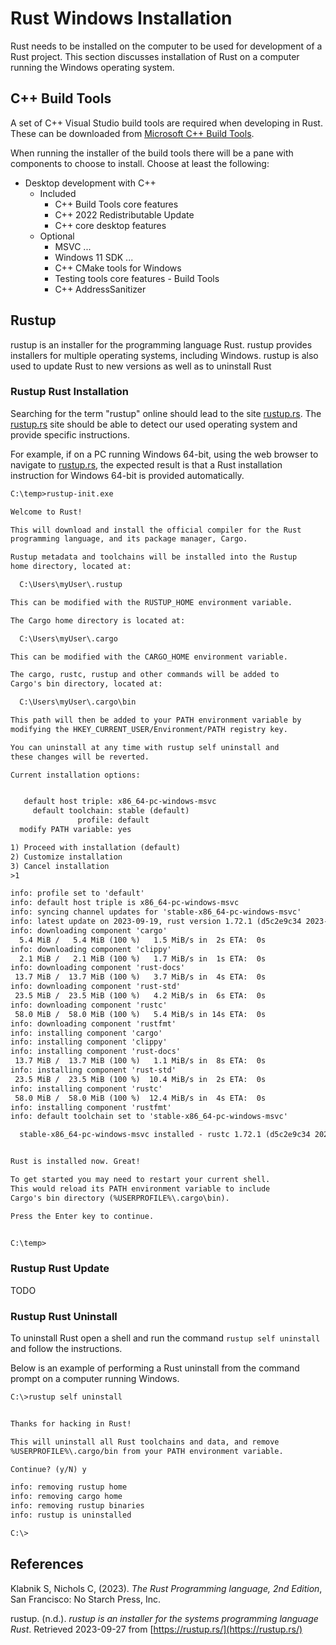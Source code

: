 # Rust Windows Installation

Rust needs to be installed on the computer to be used for development of a Rust project. This section discusses installation of Rust on a computer running the Windows operating system.

## C++ Build Tools

A set of C++ Visual Studio build tools are required when developing in Rust. These can be downloaded from [Microsoft C++ Build Tools](https://visualstudio.microsoft.com/visual-cpp-build-tools/).

When running the installer of the build tools there will be  a pane with components to choose to install. Choose at least the following:

- Desktop development with C++
  - Included
    - C++ Build Tools core features
    - C++ 2022 Redistributable Update
    - C++ core desktop features
  - Optional
    - MSVC ...
    - Windows 11 SDK ...
    - C++ CMake tools for Windows
    - Testing tools core features - Build Tools
    - C++ AddressSanitizer

## Rustup

rustup is an installer for the programming language Rust. rustup provides installers for multiple operating systems, including Windows. rustup is also used to update Rust to new versions as well as to uninstall Rust

### Rustup Rust Installation

Searching for the term "rustup" online should lead to the site [rustup.rs](https://rustup.rs/). The [rustup.rs](https://rustup.rs/) site should be able to detect our used operating system and provide specific instructions.

For example, if on a PC running Windows 64-bit, using the web browser to navigate to [rustup.rs](https://rustup.rs/), the expected result is that a Rust installation instruction for Windows 64-bit is provided automatically.

```txt
C:\temp>rustup-init.exe

Welcome to Rust!

This will download and install the official compiler for the Rust
programming language, and its package manager, Cargo.

Rustup metadata and toolchains will be installed into the Rustup
home directory, located at:

  C:\Users\myUser\.rustup

This can be modified with the RUSTUP_HOME environment variable.

The Cargo home directory is located at:

  C:\Users\myUser\.cargo

This can be modified with the CARGO_HOME environment variable.

The cargo, rustc, rustup and other commands will be added to
Cargo's bin directory, located at:

  C:\Users\myUser\.cargo\bin

This path will then be added to your PATH environment variable by
modifying the HKEY_CURRENT_USER/Environment/PATH registry key.

You can uninstall at any time with rustup self uninstall and
these changes will be reverted.

Current installation options:


   default host triple: x86_64-pc-windows-msvc
     default toolchain: stable (default)
               profile: default
  modify PATH variable: yes

1) Proceed with installation (default)
2) Customize installation
3) Cancel installation
>1

info: profile set to 'default'
info: default host triple is x86_64-pc-windows-msvc
info: syncing channel updates for 'stable-x86_64-pc-windows-msvc'
info: latest update on 2023-09-19, rust version 1.72.1 (d5c2e9c34 2023-09-13)
info: downloading component 'cargo'
  5.4 MiB /   5.4 MiB (100 %)   1.5 MiB/s in  2s ETA:  0s
info: downloading component 'clippy'
  2.1 MiB /   2.1 MiB (100 %)   1.7 MiB/s in  1s ETA:  0s
info: downloading component 'rust-docs'
 13.7 MiB /  13.7 MiB (100 %)   3.7 MiB/s in  4s ETA:  0s
info: downloading component 'rust-std'
 23.5 MiB /  23.5 MiB (100 %)   4.2 MiB/s in  6s ETA:  0s
info: downloading component 'rustc'
 58.0 MiB /  58.0 MiB (100 %)   5.4 MiB/s in 14s ETA:  0s
info: downloading component 'rustfmt'
info: installing component 'cargo'
info: installing component 'clippy'
info: installing component 'rust-docs'
 13.7 MiB /  13.7 MiB (100 %)   1.1 MiB/s in  8s ETA:  0s
info: installing component 'rust-std'
 23.5 MiB /  23.5 MiB (100 %)  10.4 MiB/s in  2s ETA:  0s
info: installing component 'rustc'
 58.0 MiB /  58.0 MiB (100 %)  12.4 MiB/s in  4s ETA:  0s
info: installing component 'rustfmt'
info: default toolchain set to 'stable-x86_64-pc-windows-msvc'

  stable-x86_64-pc-windows-msvc installed - rustc 1.72.1 (d5c2e9c34 2023-09-13)


Rust is installed now. Great!

To get started you may need to restart your current shell.
This would reload its PATH environment variable to include
Cargo's bin directory (%USERPROFILE%\.cargo\bin).

Press the Enter key to continue.


C:\temp>
```

### Rustup Rust Update

TODO

### Rustup Rust Uninstall

To uninstall Rust open a shell and run the command `rustup self uninstall` and follow the instructions.

Below is an example of performing a Rust uninstall from the command prompt on a computer running Windows.

```txt
C:\>rustup self uninstall


Thanks for hacking in Rust!

This will uninstall all Rust toolchains and data, and remove
%USERPROFILE%\.cargo/bin from your PATH environment variable.

Continue? (y/N) y

info: removing rustup home
info: removing cargo home
info: removing rustup binaries
info: rustup is uninstalled

C:\>
```

## References

Klabnik S, Nichols C, (2023). *The Rust Programming language, 2nd Edition*, San Francisco: No Starch Press, Inc.

rustup. (n.d.). *rustup is an installer for
the systems programming language Rust*. Retrieved 2023-09-27 from [https://rustup.rs/](https://rustup.rs/)
